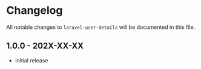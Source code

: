 # Changelog

All notable changes to `laravel-user-details` will be documented in this file.

## 1.0.0 - 202X-XX-XX

- initial release
